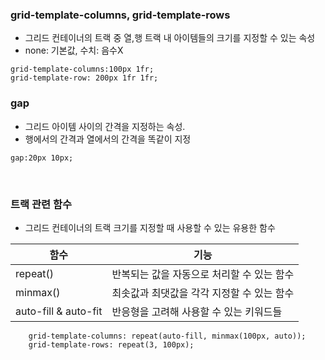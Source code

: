 ### grid-template-columns, grid-template-rows

- 그리드 컨테이너의 트랙 중 열,행 트랙 내 아이템들의 크기를 지정할 수 있는 속성
- none: 기본값, 수치: 음수X

```
grid-template-columns:100px 1fr;
grid-template-row: 200px 1fr 1fr;
```



### gap

- 그리드 아이템 사이의 간격을 지정하는 속성.
- 행에서의 간격과 열에서의 간격을 똑같이 지정

```
gap:20px 10px;
```

<br>

### 트랙 관련 함수

- 그리드 컨테이너의 트랙 크기를 지정할 때 사용할 수 있는 유용한 함수

| 함수                 | 기능                                       |
| -------------------- | ------------------------------------------ |
| repeat()             | 반복되는 값을 자동으로 처리할 수 있는 함수 |
| minmax()             | 최솟값과 최댓값을 각각 지정할 수 있는 함수 |
| auto-fill & auto-fit | 반응형을 고려해 사용할 수 있는 키워드들    |

```
    grid-template-columns: repeat(auto-fill, minmax(100px, auto));
    grid-template-rows: repeat(3, 100px);
```

